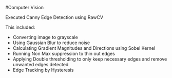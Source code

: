 #Computer Vision

Executed Canny Edge Detection using RawCV

This included:
- Converting image to grayscale
- Using Gaussian Blur to reduce noise
- Calculating Gradient Magnitudes and Directions using Sobel Kernel
- Running Non Max suppression to thin out edges
- Applying Double thresholding to only keep necessary edges and remove unwanted edges detected
- Edge Tracking by Hysteresis 
